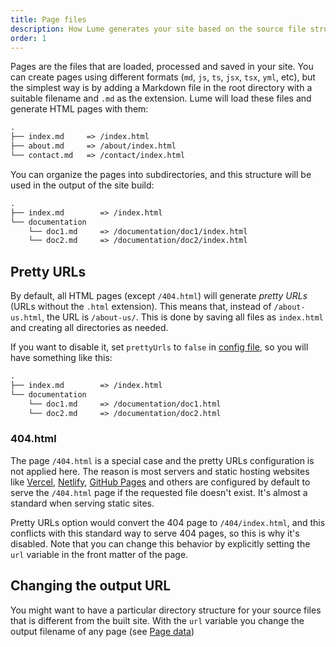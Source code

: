 ```yaml
---
title: Page files
description: How Lume generates your site based on the source file structure
order: 1
---
```


Pages are the files that are loaded, processed and saved in your site. You can
create pages using different formats (`md`, `js`, `ts`, `jsx`, `tsx`, `yml`,
etc), but the simplest way is by adding a Markdown file in the root directory
with a suitable filename and `.md` as the extension. Lume will load these files
and generate HTML pages with them:

```txt
.
├── index.md     => /index.html
├── about.md     => /about/index.html
└── contact.md   => /contact/index.html
```

You can organize the pages into subdirectories, and this structure will be used
in the output of the site build:

```txt
.
├── index.md        => /index.html
└── documentation
    └── doc1.md     => /documentation/doc1/index.html
    └── doc2.md     => /documentation/doc2/index.html
```

## Pretty URLs

By default, all HTML pages (except `/404.html`) will generate _pretty URLs_
(URLs without the `.html` extension). This means that, instead of
`/about-us.html`, the URL is `/about-us/`. This is done by saving all files as
`index.html` and creating all directories as needed.

If you want to disable it, set `prettyUrls` to `false` in
[config file](../configuration/config-file.md#prettyurls), so you will have
something like this:

```txt
.
├── index.md        => /index.html
└── documentation
    └── doc1.md     => /documentation/doc1.html
    └── doc2.md     => /documentation/doc2.html
```

### 404.html

The page `/404.html` is a special case and the pretty URLs configuration is not
applied here. The reason is most servers and static hosting websites like
[Vercel](https://vercel.com/guides/custom-404-page#static-site-generator-(ssg)),
[Netlify](https://docs.netlify.com/routing/redirects/redirect-options/#custom-404-page-handling),
[GitHub Pages](https://docs.github.com/en/pages/getting-started-with-github-pages/creating-a-custom-404-page-for-your-github-pages-site)
and others are configured by default to serve the `/404.html` page if the
requested file doesn't exist. It's almost a standard when serving static sites.

Pretty URLs option would convert the 404 page to `/404/index.html`, and this
conflicts with this standard way to serve 404 pages, so this is why it's
disabled. Note that you can change this behavior by explicitly setting the `url`
variable in the front matter of the page.

## Changing the output URL

You might want to have a particular directory structure for your source files
that is different from the built site. With the `url` variable you change the
output filename of any page (see [Page data](../creating-pages/page-data.md))
